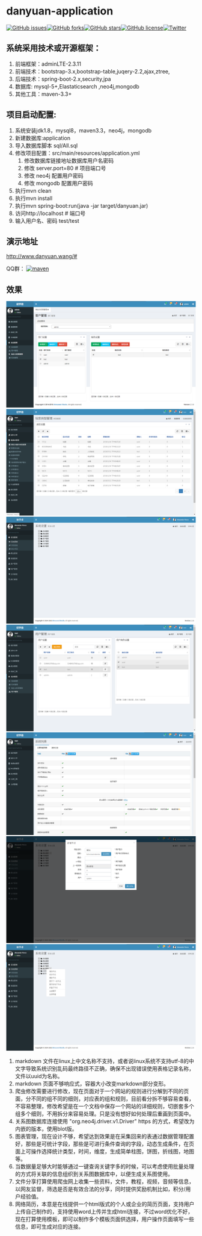 # danyuan-application

[![GitHub issues](https://img.shields.io/github/issues/514840279/danyuan-application.svg?style=plastic)](https://github.com/514840279/danyuan-application/issues)[![GitHub forks](https://img.shields.io/github/forks/514840279/danyuan-application.svg?style=plastic)](https://github.com/514840279/danyuan-application/network)[![GitHub stars](https://img.shields.io/github/stars/514840279/danyuan-application.svg?style=plastic)](https://github.com/514840279/danyuan-application/stargazers)[![GitHub license](https://img.shields.io/github/license/514840279/danyuan-application.svg?style=plastic)](https://github.com/514840279/danyuan-application/blob/master/LICENSE)[![Twitter](https://img.shields.io/twitter/url/https/github.com/514840279/danyuan-application.svg?style=social&style=plastic)](https://twitter.com/intent/tweet?text=Wow:&url=https%3A%2F%2Fgithub.com%2F514840279%2Fdanyuan-application)

## 系统采用技术或开源框架：

1. 前端框架：adminLTE-2.3.11
2. 前端技术：bootstrap-3.x,bootstrap-table,juqery-2.2,ajax,ztree,
3. 后端技术：spring-boot-2.x,security,jpa
4. 数据库: mysql-5+,Elastaticsearch ,neo4j,mongodb
5. 其他工具：maven-3.3+

## 项目启动配置:

1. 系统安装jdk1.8，mysql8，maven3.3，neo4j，mongodb
2. 新建数据库:application
3. 导入数据库脚本 sql/All.sql
4. 修改项目配置：src/main/resources/application.yml
	1. 修改数据库链接地址数据库用户名密码 
	2. 修改 server.port=80 # 项目端口号
	3. 修改 neo4j 配置用户密码
	4. 修改 mongodb 配置用户密码
5. 执行mvn clean
6. 执行mvn install
7. 执行mvn spring-boot:run(java -jar target/danyuan.jar)
8. 访问http://localhost # 端口号
9. 输入用户名、密码 test/test

## 演示地址
http://www.danyuan.wang/#

QQ群： <a target="_blank" href="//shang.qq.com/wpa/qunwpa?idkey=ef11d05488cd61e05426a370ee142e9e187fcceaef72a2f83155852e5359d13a">
	  	<img border="0" src="//pub.idqqimg.com/wpa/images/group.png" alt="maven" title="maven">
  	 </a>

## 效果
![登录验证](screen/7.png)
![首页](screen/6.png)
![ztree](screen/5.png)
![种子管理](screen/4.png)
![弹窗1](screen/3.png)
![弹窗1](screen/2.png)
![右键](screen/1.png)



1. markdown 文件在linux上中文名称不支持，或者说linux系统不支持utf-8的中文字导致系统识别乱码最终路径不正确，确保不出现错误使用表格记录名称，文件以uuid为名称。
2. markdown 页面不够响应式，容器大小改变markdown部分变形。
3. 爬虫修改需要进行修改，现在页面对于一个网站的规则进行分解到不同的页面，分不同的组不同的细则，对应表的组和规则，目前看分拆不够容易查看，不容易整理，修改希望是在一个文档中保存一个网站的详细规则，切嵌套多个组多个细则，不用拆分来容易处理。只是没有想好如何处理后重画到页面中。
4. 关系图数据库连接使用 "org.neo4j.driver.v1.Driver" https 的方式，希望改为内嵌的版本，使用blot版。
5. 图表管理，现在设计不够，希望达到效果是在采集回来的表通过数据管理配置好，那些是可统计字段，那些是可进行条件查询的字段，动态生成条件，在页面上可操作选择统计类型，时间，维度，生成简单柱图，饼图，折线图，地图等。
6. 当数据量足够大时能够通过一键查询关键字多的时候，可以考虑使用批量处理的方式将关联的信息组织到关系图数据库中，以便生成关系图使用。
7. 文件分享打算使用爬虫网上收集一些资料，文件，教程，视频，音频等信息，以网友监督，筛选是否是有效合法的分享，同时提供奖励机制比如，积分/用户经验值。
8. 网络简历，本意是在线提供一个html版式的个人或企业的简历页面，支持用户上传自己制作的，支持使用word上传并生成html连接，不过word优化不好，现在打算使用模板，即可以制作多个模板页面供选择，用户操作页面填写一些信息，即可生成对应的连接。


